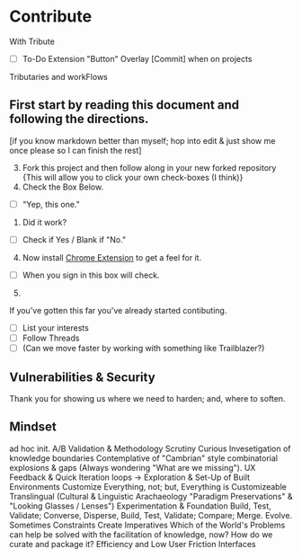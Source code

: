 # Contribute

With Tribute
- [ ] To-Do Extension "Button" Overlay [Commit] when on projects

Tributaries
and workFlows

## First start by reading this document and following the directions.
[if you know markdown better than myself; hop into edit & just show me once please so I can finish the rest]

3. Fork this project and then follow along in your new forked repository {This will allow you to click your own check-boxes (I think)}
  2. Check the Box Below.
  - [ ] "Yep, this one."
  1. Did it work?
  - [ ] Check if Yes / Blank if "No."
4. Now install [Chrome Extension](Link) to get a feel for it.
  - [ ] When you sign in this box will check.
5. 

If you've gotten this far you've already started contibuting.

- [ ] List your interests
- [ ] Follow Threads
- [ ] (Can we move faster by working with something like Trailblazer?)

## Vulnerabilities & Security

Thank you for showing us where we need to harden; and, where to soften.

## Mindset

ad hoc init.
A/B Validation & Methodology Scrutiny
Curious Invesetigation of knowledge boundaries
Contemplative of "Cambrian" style combinatorial explosions & gaps (Always wondering "What are we missing").
UX Feedback & Quick Iteration loops -> Exploration & Set-Up of Built Environments
Customize Everything, not; but, Everything is Customizeable
Translingual (Cultural & Linguistic Arachaeology "Paradigm Preservations" & "Looking Glasses / Lenses")
Experimentation & Foundation
Build, Test, Validate; Converse, Disperse, Build, Test, Validate; Compare; Merge. Evolve.
Sometimes Constraints Create Imperatives
Which of the World's Problems can help be solved with the facilitation of knowledge, now?
How do we curate and package it?
Efficiency and Low User Friction Interfaces
